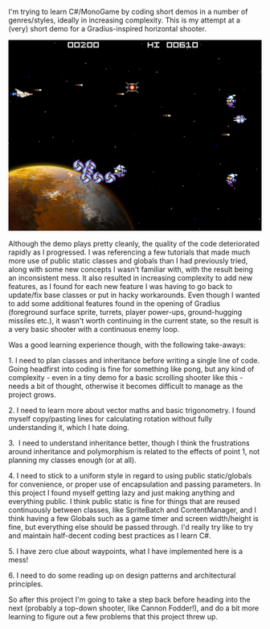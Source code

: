 <p>I'm trying to learn C#/MonoGame by coding short demos in a number of genres/styles, ideally in increasing complexity. This is my attempt at a (very) short demo for a Gradius-inspired horizontal shooter.</p>
<p><img src="https://github.com/defaultroot1/SideScrollShooter/blob/master/Screenshot/screen1.png" alt="" /></p>
<p>Although the demo plays pretty cleanly, the quality of the code deteriorated rapidly as I progressed. I was referencing a few tutorials that made much more use of public static classes and globals than I had previously tried, along with some new concepts I wasn't familiar with, with the result being an inconsistent mess. It also resulted in increasing complexity to add new features, as I found for each new feature I was having to go back to update/fix base classes or put in hacky workarounds. Even though I wanted to add some additional features found in the opening of Gradius (foreground surface sprite, turrets, player power-ups, ground-hugging missiles etc.), it wasn't worth continuing in the current state, so the result is a very basic shooter with a continuous enemy loop.</p>
<p>Was a good learning experience though, with the following take-aways:</p>
<p>1. I need to plan classes and inheritance before writing a single line of code. Going headfirst into coding is fine for something like pong, but any kind of complexity - even in a tiny demo for a basic scrolling shooter like this - needs a bit of thought, otherwise it becomes difficult to manage as the project grows.</p>
<p>2. I need to learn more about vector maths and basic trigonometry. I found myself copy/pasting lines for calculating rotation without fully understanding it, which I hate doing.</p>
<p>3.&nbsp; I need to understand inheritance better, though I think the frustrations around inheritance and polymorphism is related to the effects of point 1, not planning my classes enough (or at all).</p>
<p>4. I need to stick to a uniform style in regard to using public static/globals for convenience, or proper use of encapsulation and passing parameters. In this project I found myself getting lazy and just making anything and everything public. I think public static is fine for things that are reused continuously between classes, like SpriteBatch and ContentManager, and I think having a few Globals such as a game timer and screen width/height is fine, but everything else should be passed through. I'd really try like to try and maintain half-decent coding best practices as I learn C#.</p>
<p>5. I have zero clue about waypoints, what I have implemented here is a mess!</p>
<p>6. I need to do some reading up on design patterns and architectural principles.</p>
<p>So after this project I'm going to take a step back before heading into the next (probably a top-down shooter, like Cannon Fodder!), and do a bit more learning to figure out a few problems that this project threw up.</p>
